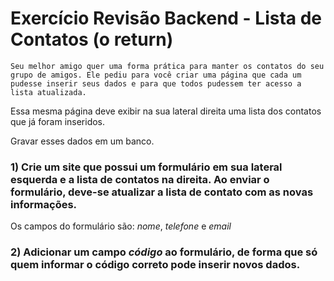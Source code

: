 # Exercício Revisão Backend - Lista de Contatos (o return)

```
Seu melhor amigo quer uma forma prática para manter os contatos do seu grupo de amigos. Ele pediu para você criar uma página que cada um pudesse inserir seus dados e para que todos pudessem ter acesso a lista atualizada.
```

Essa mesma página deve exibir na sua lateral direita uma lista dos contatos que já foram inseridos.

Gravar esses dados em um banco.

### 1) Crie um site que possui um formulário em sua lateral esquerda e a lista de contatos na direita. Ao enviar o formulário, deve-se atualizar a lista de contato com as novas informações.

Os campos do formulário são: *nome*, *telefone* e *email*

### 2) Adicionar um campo *código* ao formulário, de forma que só quem informar o código correto pode inserir novos dados.
